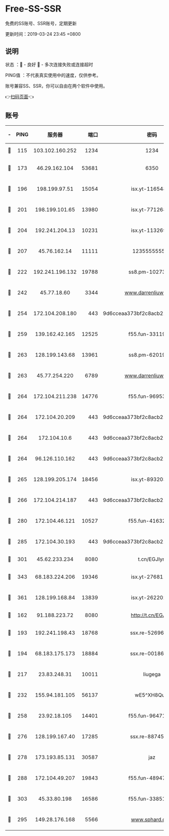 # Free-SS-SSR

免费的SS账号、SSR账号，定期更新

更新时间：2019-03-24 23:45 +0800

## 说明

状态     ：🙂 - 良好 🙁 - 多次连接失败或连接超时

PING值   ：不代表真实使用中的速度，仅供参考。

账号兼容SS、SSR，你可以自由在两个软件中使用。

👉[扫码页面](https://liesauer.github.io/Free-SS-SSR/)👈

## 账号

|-|PING|服务器|端口|密码|加密方式|区域|
|:----:|:----:|:-----:|-----:|:----:|:----:|:----:|
|🙂|115|103.102.160.252|1234|1234|rc4-md5|JP|
|🙂|173|46.29.162.104|53681|6350|aes-128-ctr|RU|
|🙂|196|198.199.97.51|15054|isx.yt-11654879|aes-256-cfb|US|
|🙂|201|198.199.101.65|13980|isx.yt-77126897|aes-256-cfb|US|
|🙂|204|192.241.204.13|10231|isx.yt-11326913|aes-256-cfb|US|
|🙂|207|45.76.162.14|11111|123555555555|aes-256-cfb|SG|
|🙂|222|192.241.196.132|19788|ss8.pm-10273519|aes-256-cfb|US|
|🙂|242|45.77.18.60|3344|www.darrenliuwei.com|aes-256-cfb|JP|
|🙂|254|172.104.208.180|443|9d6cceaa373bf2c8acb22e60b6a58be6|aes-256-cfb|US|
|🙂|259|139.162.42.165|12525|f55.fun-33119577|aes-256-cfb|SG|
|🙂|263|128.199.143.68|13961|ss8.pm-62019170|aes-256-cfb|SG|
|🙂|263|45.77.254.220|6789|www.darrenliuwei.com|aes-256-cfb|SG|
|🙂|264|172.104.211.238|14776|f55.fun-96953880|aes-256-cfb|US|
|🙂|264|172.104.20.209|443|9d6cceaa373bf2c8acb22e60b6a58be6|aes-256-cfb|US|
|🙂|264|172.104.10.6|443|9d6cceaa373bf2c8acb22e60b6a58be6|aes-256-cfb|US|
|🙂|264|96.126.110.162|443|9d6cceaa373bf2c8acb22e60b6a58be6|aes-256-cfb|US|
|🙂|265|128.199.205.174|18456|isx.yt-89320378|aes-256-cfb|SG|
|🙂|266|172.104.214.187|443|9d6cceaa373bf2c8acb22e60b6a58be6|aes-256-cfb|US|
|🙂|280|172.104.46.121|10527|f55.fun-41632865|aes-256-cfb|SG|
|🙂|285|172.104.30.193|443|9d6cceaa373bf2c8acb22e60b6a58be6|aes-256-cfb|US|
|🙂|301|45.62.233.234|8080|t.cn/EGJIyrl|rc4-md5|CA|
|🙂|343|68.183.224.206|19346|isx.yt-27681130|aes-256-cfb|SG|
|🙂|361|128.199.168.84|13839|isx.yt-26220217|aes-256-cfb|SG|
|🙂|162|91.188.223.72|8080|http://t.cn/EGJIyrl|rc4-md5|RU|
|🙂|193|192.241.198.43|18768|ssx.re-52696687|aes-256-cfb|US|
|🙂|194|68.183.175.173|18884|ssx.re-00186706|aes-256-cfb|US|
|🙂|217|23.83.248.31|10011|liugega|aes-256-cfb|US|
|🙂|232|155.94.181.105|56137|wE5^XH8Quw|aes-256-cfb|US|
|🙂|258|23.92.18.105|14401|f55.fun-96471682|aes-256-cfb|US|
|🙂|276|128.199.167.40|17285|ssx.re-88745830|aes-256-cfb|SG|
|🙂|278|173.193.85.131|30587|jaz|aes-256-cfb|US|
|🙂|288|172.104.49.207|19843|f55.fun-48947292|aes-256-cfb|SG|
|🙂|303|45.33.80.198|16586|f55.fun-33851911|aes-256-cfb|US|
|🙁|295|149.28.176.168|5566|www.sphard.com|aes-256-cfb|AU|
